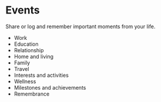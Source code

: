 # Events

Share or log and remember important moments from your life.

- Work
- Education
- Relationship
- Home and living
- Family
- Travel
- Interests and activities
- Wellness
- Milestones and achievements
- Remembrance
